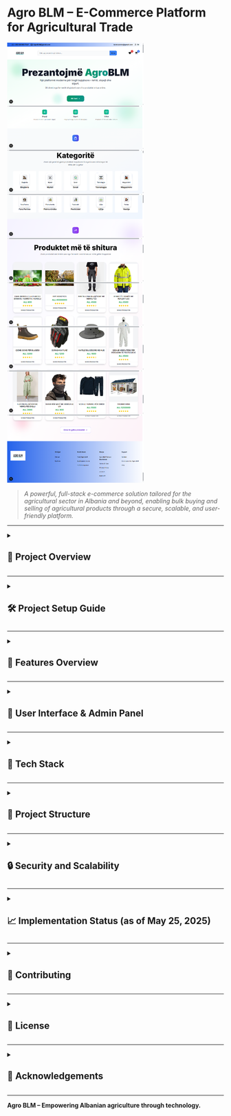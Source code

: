 # Agro BLM – E-Commerce Platform for Agricultural Trade

![Homepage](docs/screenshots/homepage.png)

> *A powerful, full-stack e-commerce solution tailored for the agricultural sector in Albania and beyond, enabling bulk buying and selling of agricultural products through a secure, scalable, and user-friendly platform.*

---

<details>
<summary><h2>📖 Project Overview</h2></summary>

**Agro BLM** is an advanced e-commerce platform designed to streamline agricultural trade by connecting farmers, agribusinesses, and suppliers. It facilitates the purchase and sale of products such as specialized seeds, organic and chemical fertilizers, approved pesticides, modern equipment (e.g., small tractors, drip irrigation systems), and durable workwear for agricultural environments. The platform is intuitive, minimizing technological barriers for users with limited digital skills, and supports bulk transactions with features like price comparison, personalized offers, and secure payments.

- **Objective**: Centralize agricultural trade through a digital ecosystem.
- **Target Users**: Farmers, agribusinesses, and suppliers.
- **Key Features**: Product catalog, user authentication, secure payments, order tracking, and admin dashboard.

</details>

---

<details>
<summary><h2>🛠️ Project Setup Guide</h2></summary>

### 1. Install Prerequisites

- **Node.js** and **npm** → [Install Guide](https://nodejs.org/en/download/)
- **MySQL 8** → [Install MySQL](https://dev.mysql.com/downloads/installer/)
- (Optional) **HeidiSQL** for database management → [Download HeidiSQL](https://www.heidisql.com/)

### 2. Clone the Repository

```bash
git clone https://github.com/enzoindabenzo/E-Commerce-Website.git
cd Agro-commerce
```

### 3. Configure Environment Variables

Create a `.env` file in the root folder:

```env
DATABASE_URL="mysql://root:your_password@localhost:3306/agroblm"
NEXTAUTH_SECRET=your_nextauth_secret
NEXTAUTH_URL=http://localhost:3000
JWT_SECRET=your_jwt_secret
SENDGRID_API_KEY=your_sendgrid_api_key
STRIPE_SECRET_KEY=your_stripe_secret_key
```

Create another `.env` in the `/server` folder:

```env
DATABASE_URL="mysql://root:your_password@localhost:3306/agroblm"
```

> **Note**: Replace `your_password`, `your_nextauth_secret`, `your_jwt_secret`, `your_sendgrid_api_key`, and `your_stripe_secret_key` with actual values.

### 4. Install Dependencies

```bash
npm install
cd server
npm install
```

### 5. Run Database Migrations

```bash
npx prisma migrate dev
```

### 6. Insert Demo Data

```bash
cd server/utils
node insertDemoData.js
```

### 7. Start Backend and Frontend

```bash
cd server && node app.js       # Backend
cd .. && npm run dev          # Frontend in a new terminal
```

### 8. Access the App

Navigate to: [http://localhost:3000](http://localhost:3000)

</details>

---

<details>
<summary><h2>🌟 Features Overview</h2></summary>

Agro BLM offers a comprehensive set of features to enhance agricultural trade:

- 🛒 **Product Catalog**: Browse and filter products by category (e.g., seeds, pesticides), price, and availability. Example: Search for "fara domate" to find tomato seeds.
- 🔐 **User Authentication**: Secure registration and login with JWT, email verification via SendGrid, and password recovery.
- 💳 **Checkout and Payments**: Integrated with Stripe for secure payments, with PayPal integration in progress. Supports bulk orders (e.g., 500 kg of fertilizers).
- ❤️ **Wishlist**: Save products for future purchases.
- 🧾 **Order Management**: Track orders with statuses like "në përpunim" or "të dorëzuar" and receive email notifications.
- 🧠 **Admin Dashboard**: Manage users, products, orders, and categories with a centralized interface.
- 📊 **Loyalty Program**: Earn points for purchases (planned, e.g., 1 point per 100 ALL spent) for discounts or free products.
- 📩 **User Engagement**: Email notifications for offers and planned real-time chat with Socket.IO.
- 🔒 **Security**: JWT authentication, input sanitization, HTTPS/SSL, CSRF protection, and rate limiting.
- 📈 **Scalability**: Redis caching, Nginx load balancing, and MySQL replication for high performance.

</details>

---

<details>
<summary><h2>📸 User Interface & Admin Panel</h2></summary>

### 🧑‍🌾 User Side

- ![Homepage](docs/screenshots/homepage.png) *Figure 2: Pamja e faqes kryesore*
- ![Register & Login](docs/screenshots/register-login.png) *Figure 3: Register & Login*
- ![Product Search and Filter](docs/screenshots/product-search.png) *Figure 4: Kërkimi dhe filtrimi i produkteve*
- ![Single Product Page](docs/screenshots/product-detail.png) *Figure 5: Shfaqja e produktit të vetëm*
- ![Cart Page](docs/screenshots/cart.png) *Figure 6: Cart Page*
- ![Checkout](docs/screenshots/checkout.png) *Figure 7: Checkout*
- ![Wishlist](docs/screenshots/wishlist.png) *Figure 8: Wishlist*
- ![Latest Offers](docs/screenshots/offers.png) *Figure 9: Ofertat e fundit*
- ![User Communication](docs/screenshots/communication.png) *Figure 10: Komunikimi dhe angazhimi me përdoruesit*
- ![Loyalty Card](docs/screenshots/loyaltycard.png) *Figure 11: Karta e Besnikërisë*
- ![FAQ](docs/screenshots/faq.png) *Figure 12: Pyetjet e Bëra Shpesh*
- ![How to Buy](docs/screenshots/how-to-buy.png) *Figure 13: Si të blejmë*
- ![About Us](docs/screenshots/aboutus.png) *Figure 14: Rreth nesh*
- ![Company Profile](docs/screenshots/pk.png) *Figure 15: Profili i kompanisë*
- ![Collaborate with Us](docs/screenshots/collaborate.png) *Figure 16: Bashkëpunoni me ne*
- ![Terms of Use](docs/screenshots/terms.png) *Figure 17: Termat e përdorimit*
- ![Privacy Policy](docs/screenshots/pp.png) *Figure 18: Politika e privatësisë*
- ![Complaints Form](docs/screenshots/complaints.png) *Figure 19: Formulari i ankesave*
- ![Partners](docs/screenshots/partners.png) *Figure 20: Partnerët*

### ⚙️ Admin Side

- ![Orders and Products](docs/screenshots/orders-products.png) *Figure 21: Porosi dhe produkte*
- ![Users and Categories](docs/screenshots/users-categories.png) *Figure 22: Përdorues dhe kategori*
- ![Admin Dashboard](docs/screenshots/admin-dashboard.png) *Figure 23: Paneli i administratorit*
- ![Admin Add Product](docs/screenshots/admin-add.png) *Figure 24: Shtimi i produktit të ri*

> 📁 Place all screenshots in `docs/screenshots/` for auto-preview on GitHub. Ensure file names match the figures listed.

</details>

---

<details>
<summary><h2>🧱 Tech Stack</h2></summary>

| Layer         | Technologies Used                        |
|---------------|-----------------------------------------|
| **Frontend**  | Next.js 14 · React · Tailwind CSS 3     |
| **Backend**   | Node.js 18 · Express.js 4 · Sequelize   |
| **Auth**      | JSON Web Tokens (JWT) · NextAuth.js     |
| **Payments**  | Stripe · PayPal (in development)        |
| **Database**  | MySQL 8 · Redis (for caching)           |
| **Services**  | SendGrid (email) · Socket.IO (planned)  |
| **Dev Tools** | Nodemailer · dotenv · VS Code · HeidiSQL|

</details>

---

<details>
<summary><h2>📂 Project Structure</h2></summary>

```
Agro-commerce/
├── frontend/                    # Next.js frontend
│   ├── components/             # Reusable React components (e.g., ProductCard.js)
│   ├── pages/                  # Next.js routes (e.g., index.js, product/[id].js)
│   ├── public/                 # Static assets (e.g., images, icons)
│   ├── styles/                 # Tailwind CSS and global styles
│   ├── utils/                  # Utility functions (e.g., formatPrice.js)
│   └── api/                    # Frontend API endpoints
├── backend/                    # Express backend
│   ├── controllers/            # Business logic (e.g., authController.js)
│   ├── models/                 # Sequelize ORM models (e.g., Product, User)
│   ├── routes/                 # API routes (e.g., /api/products)
│   ├── middleware/             # Request verification (e.g., JWT, input sanitization)
│   ├── services/               # External services (e.g., emailService.js, paymentService.js)
│   ├── config/                 # Server and database configurations
│   ├── database/               # MySQL initialization scripts
│   └── utils/                  # Data scripts, email sender, etc.
├── docs/                       # Documentation and screenshots
│   └── screenshots/            # Screenshots for README
├── .env                        # Root environment config
└── server/.env                 # Backend environment config
```

</details>

---

<details>
<summary><h2>🔒 Security and Scalability</h2></summary>

### Security
- **JWT Authentication**: 24-hour tokens for secure user sessions.
- **Input Sanitization**: Uses `express-validator` to prevent SQL Injection and XSS attacks.
- **HTTPS/SSL**: Encrypts data with Let's Encrypt certificates.
- **CSRF Protection**: Token-based protection for POST requests.
- **Rate Limiting**: Limits API requests to 100 per minute per IP using `express-rate-limit`.
- **Access Policies**: MySQL restricts database operations with limited privileges.

### Scalability
- **Redis Caching**: Caches frequent queries (e.g., product lists) for faster response times.
- **Nginx Load Balancing**: Distributes traffic across multiple Node.js servers.
- **Backups**: Full MySQL backups every 24 hours, incremental every 6 hours, stored on AWS S3.
- **Horizontal Scaling**: Supports additional Node.js servers and MySQL master-slave replication.
- **Monitoring**: Uses tools like Prometheus for real-time performance optimization.

</details>

---

<details>
<summary><h2>📈 Implementation Status (as of May 25, 2025)</h2></summary>

### Implemented
- **Registration and Authentication**: Secure user signup/login with JWT and email verification.
- **Product Search and Filtering**: Keyword search and filters by category, price, and availability.
- **Single Product Display**: Detailed product pages with reviews and add-to-cart options.
- **Shopping Cart**: Manage products and calculate totals with Stripe integration.
- **Stock Management**: Suppliers update product quantities in real-time.
- **Order Tracking**: Users track orders; admins update statuses with email notifications.
- **Wishlist**: Save products for future purchases via `/frontend/components/WishList.js`.

### In Development
- **PayPal Integration**: Adding PayPal REST API for digital wallet payments (expected completion: July 2025).
- **Real-Time Chat**: Implementing Socket.IO for live customer support (expected completion: July 2025).

### Planned
- **Loyalty Program**: Earn points for purchases (e.g., 1 point per 100 ALL spent) for discounts or free products.
- **Data Analytics**: Integrate tools like Google Analytics for user behavior analysis.

</details>

---

<details>
<summary><h2>🤝 Contributing</h2></summary>

We welcome contributions! To contribute:

1. Fork the repository.
2. Create a new branch (`git checkout -b feature/your-feature`).
3. Commit changes with clear messages (`git commit -m "Add feature X"`).
4. Push to the branch (`git push origin feature/your-feature`).
5. Open a Pull Request.

</details>

---

<details>
<summary><h2>📄 License</h2></summary>

Licensed under the **MIT License**. See `LICENSE` file for full details.

</details>

---

<details>
<summary><h2>🙏 Acknowledgements</h2></summary>

- [Next.js](https://nextjs.org/)
- [Tailwind CSS](https://tailwindcss.com/)
- [Stripe](https://stripe.com/)
- [MySQL](https://www.mysql.com/)
- [Sequelize](https://sequelize.org/)
- [SendGrid](https://sendgrid.com/)
- [Node.js](https://nodejs.org/)
- [Express.js](https://expressjs.com/)

</details>

---

**Agro BLM – Empowering Albanian agriculture through technology.**
```
